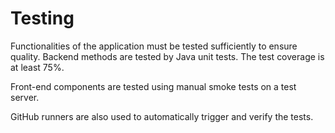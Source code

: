 # Testing

Functionalities of the application must be tested sufficiently to ensure quality.
Backend methods are tested by Java unit tests. The test coverage is at least 75%.

Front-end components are tested using manual smoke tests on a test server.

GitHub runners are also used to automatically trigger and verify the tests.
